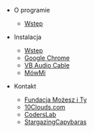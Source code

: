 - O programie

  - [Wstęp](quickstart.md)

- Instalacja

  - [Wstęp](starter.md)
  - [Google Chrome](chrome.md)
  - [VB Audio Cable](audiocable.md)
  - [MówMi](mowmi.md)

- Kontakt

  - [Fundacja Możesz i Ty](https://mozeszity.pl/#kontakt)
  - [10Clouds.com](https://10clouds.com/contact-us/)
  - [CodersLab](https://coderslab.pl/pl/kontakt/biuro)
  - [StargazingCapybaras](contact.md)

